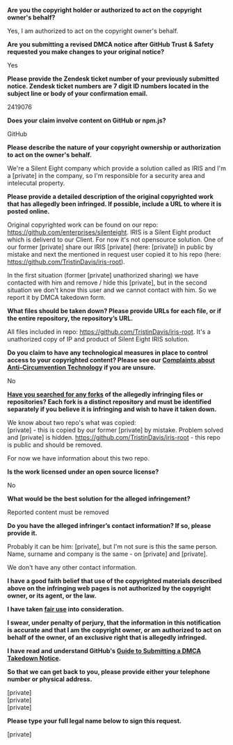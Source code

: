 **Are you the copyright holder or authorized to act on the copyright owner's behalf?**

Yes, I am authorized to act on the copyright owner's behalf.

**Are you submitting a revised DMCA notice after GitHub Trust & Safety requested you make changes to your original notice?**

Yes

**Please provide the Zendesk ticket number of your previously submitted notice. Zendesk ticket numbers are 7 digit ID numbers located in the subject line or body of your confirmation email.**

2419076

**Does your claim involve content on GitHub or npm.js?**

GitHub

**Please describe the nature of your copyright ownership or authorization to act on the owner's behalf.**

We're a Silent Eight company which provide a solution called as IRIS and I'm a [private] in the company, so I'm responsible for a security area and intelecutal property.

**Please provide a detailed description of the original copyrighted work that has allegedly been infringed. If possible, include a URL to where it is posted online.**

Original copyrighted work can be found on our repo: https://github.com/enterprises/silenteight. IRIS is a Silent Eight product which is deliverd to our Client. For now it's not opensource solution. One of our former [private] share our IRIS [private] (here: [private]) in public by mistake and next the mentioned in request user copied it to his repo (here: https://github.com/TristinDavis/iris-root).

In the first situation (former [private] unathorized sharing) we have contacted with him and remove / hide this [private], but in the second situation we don't know this user and we cannot contact with him. So we report it by DMCA takedown form.

**What files should be taken down? Please provide URLs for each file, or if the entire repository, the repository’s URL.**

All files included in repo: https://github.com/TristinDavis/iris-root. It's a unathorized copy of IP and product of Silent Eight IRIS solution.

**Do you claim to have any technological measures in place to control access to your copyrighted content? Please see our <a href="https://docs.github.com/articles/guide-to-submitting-a-dmca-takedown-notice#complaints-about-anti-circumvention-technology">Complaints about Anti-Circumvention Technology</a> if you are unsure.**

No

**<a href="https://docs.github.com/articles/dmca-takedown-policy#b-what-about-forks-or-whats-a-fork">Have you searched for any forks</a> of the allegedly infringing files or repositories? Each fork is a distinct repository and must be identified separately if you believe it is infringing and wish to have it taken down.**

We know about two repo's what was copied:  
[private] - this is copied by our former [private] by mistake. Problem solved and [private] is hidden.
https://github.com/TristinDavis/iris-root - this repo is public and should be removed.

For now we have information about this two repo.

**Is the work licensed under an open source license?**

No

**What would be the best solution for the alleged infringement?**

Reported content must be removed

**Do you have the alleged infringer’s contact information? If so, please provide it.**

Probably it can be him: [private], but I'm not sure is this the same person. Name, surname and company is the same - on [private] and [private].

We don't have any other contact information.

**I have a good faith belief that use of the copyrighted materials described above on the infringing web pages is not authorized by the copyright owner, or its agent, or the law.**

**I have taken <a href="https://www.lumendatabase.org/topics/22">fair use</a> into consideration.**

**I swear, under penalty of perjury, that the information in this notification is accurate and that I am the copyright owner, or am authorized to act on behalf of the owner, of an exclusive right that is allegedly infringed.**

**I have read and understand GitHub's <a href="https://docs.github.com/articles/guide-to-submitting-a-dmca-takedown-notice/">Guide to Submitting a DMCA Takedown Notice</a>.**

**So that we can get back to you, please provide either your telephone number or physical address.**

[private]  
[private]  
[private]

**Please type your full legal name below to sign this request.**

[private]
